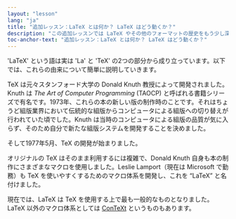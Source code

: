 ```yaml
---
layout: "lesson"
lang: "ja"
title: "追加レッスン：LaTeX とは何か？ LaTeX はどう動くか？"
description: "この追加レッスンでは LaTeX やその他のフォーマットの歴史をもう少し深く見ていきます。"
toc-anchor-text: "追加レッスン：LaTeX とは何か？ LaTeX はどう動くか？"
---
```


'LaTeX' という語は実は 'La' と 'TeX' の2つの部分から成り立っています。以下では、これらの由来について簡単に説明していきます。

TeX は元々スタンフォード大学の Donald Knuth 教授によって開発されました。Knuth は *The Art of Computer Programming* (TAOCP) と呼ばれる書籍シリーズで有名です。1973年、これらの本の新しい版の制作時のことです。それはちょうど組版業界において伝統的な組版からコンピュータによる組版への切り替えが行われていた頃でした。Knuth は当時のコンピュータによる組版の品質が気に入らず、そのため自分で新たな組版システムを開発することを決めました。

そして1977年5月、TeX の開発が始まりました。

オリジナルの TeX はそのまま利用するには複雑で、Donald Knuth 自身も本の制作にさまざまなマクロを使用しました。Leslie Lamport（現在は Microsoft で勤務）も TeX を使いやすくするためのマクロ体系を開発し、これを “LaTeX” と名付けました。

現在では、LaTeX は TeX を使用する上で最も一般的なものとなりました。LaTeX 以外のマクロ体系としては [ConTeXt](https://www.contextgarden.net/) というものもあります。
